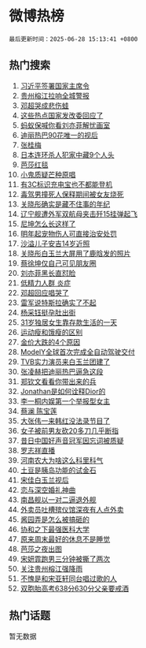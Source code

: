 # 微博热榜

`最后更新时间：2025-06-28 15:13:41 +0800`

## 热门搜索

1. [习近平签署国家主席令](https://m.weibo.cn/search?containerid=100103type%3D1%26t%3D10%26q%3D%23%E4%B9%A0%E8%BF%91%E5%B9%B3%E7%AD%BE%E7%BD%B2%E5%9B%BD%E5%AE%B6%E4%B8%BB%E5%B8%AD%E4%BB%A4%23&stream_entry_id=51&isnewpage=1&extparam=seat%3D1%26c_type%3D51%26dgr%3D0%26cate%3D10103%26stream_entry_id%3D51%26pos%3D0%26filter_type%3Drealtimehot%26q%3D%2523%25E4%25B9%25A0%25E8%25BF%2591%25E5%25B9%25B3%25E7%25AD%25BE%25E7%25BD%25B2%25E5%259B%25BD%25E5%25AE%25B6%25E4%25B8%25BB%25E5%25B8%25AD%25E4%25BB%25A4%2523%26display_time%3D1751094820%26pre_seqid%3D17510948205060161915849)
1. [贵州榕江拉响全城警报](https://m.weibo.cn/search?containerid=100103type%3D1%26t%3D10%26q%3D%23%E8%B4%B5%E5%B7%9E%E6%A6%95%E6%B1%9F%E6%8B%89%E5%93%8D%E5%85%A8%E5%9F%8E%E8%AD%A6%E6%8A%A5%23&stream_entry_id=31&isnewpage=1&extparam=seat%3D1%26realpos%3D1%26flag%3D1%26filter_type%3Drealtimehot%26c_type%3D31%26q%3D%2523%25E8%25B4%25B5%25E5%25B7%259E%25E6%25A6%2595%25E6%25B1%259F%25E6%258B%2589%25E5%2593%258D%25E5%2585%25A8%25E5%259F%258E%25E8%25AD%25A6%25E6%258A%25A5%2523%26dgr%3D0%26lcate%3D5001%26cate%3D5001%26pos%3D0%26stream_entry_id%3D31%26band_rank%3D1%26display_time%3D1751094820%26pre_seqid%3D17510948205060161915849)
1. [邓超哭成悲伤蛙](https://m.weibo.cn/search?containerid=100103type%3D1%26t%3D10%26q%3D%E9%82%93%E8%B6%85%E5%93%AD%E6%88%90%E6%82%B2%E4%BC%A4%E8%9B%99&stream_entry_id=31&isnewpage=1&extparam=seat%3D1%26realpos%3D2%26flag%3D1%26filter_type%3Drealtimehot%26c_type%3D31%26q%3D%25E9%2582%2593%25E8%25B6%2585%25E5%2593%25AD%25E6%2588%2590%25E6%2582%25B2%25E4%25BC%25A4%25E8%259B%2599%26dgr%3D0%26lcate%3D5001%26cate%3D5001%26pos%3D1%26stream_entry_id%3D31%26band_rank%3D2%26display_time%3D1751094820%26pre_seqid%3D17510948205060161915849)
1. [这些热点国家发改委回应了](https://m.weibo.cn/search?containerid=100103type%3D1%26t%3D10%26q%3D%23%E8%BF%99%E4%BA%9B%E7%83%AD%E7%82%B9%E5%9B%BD%E5%AE%B6%E5%8F%91%E6%94%B9%E5%A7%94%E5%9B%9E%E5%BA%94%E4%BA%86%23&stream_entry_id=31&isnewpage=1&extparam=seat%3D1%26realpos%3D3%26flag%3D0%26filter_type%3Drealtimehot%26c_type%3D31%26q%3D%2523%25E8%25BF%2599%25E4%25BA%259B%25E7%2583%25AD%25E7%2582%25B9%25E5%259B%25BD%25E5%25AE%25B6%25E5%258F%2591%25E6%2594%25B9%25E5%25A7%2594%25E5%259B%259E%25E5%25BA%2594%25E4%25BA%2586%2523%26dgr%3D0%26lcate%3D5001%26cate%3D5001%26pos%3D2%26stream_entry_id%3D31%26band_rank%3D3%26display_time%3D1751094820%26pre_seqid%3D17510948205060161915849)
1. [蚂蚁保喊你看刘亦菲解忧画室](https://m.weibo.cn/search?containerid=100103type%3D1%26t%3D10%26q%3D%23%E8%9A%82%E8%9A%81%E4%BF%9D%E5%96%8A%E4%BD%A0%E7%9C%8B%E5%88%98%E4%BA%A6%E8%8F%B2%E8%A7%A3%E5%BF%A7%E7%94%BB%E5%AE%A4%23&stream_entry_id=31&isnewpage=1&extparam=seat%3D1%26dgr%3D0%26adid%3D292129%26topic_ad%3D1%26filter_type%3Drealtimehot%26c_type%3D31%26q%3D%2523%25E8%259A%2582%25E8%259A%2581%25E4%25BF%259D%25E5%2596%258A%25E4%25BD%25A0%25E7%259C%258B%25E5%2588%2598%25E4%25BA%25A6%25E8%258F%25B2%25E8%25A7%25A3%25E5%25BF%25A7%25E7%2594%25BB%25E5%25AE%25A4%2523%26is_ad_pos%3D1%26cate%3D5001%26lcate%3D5001%26pos%3D3%26stream_entry_id%3D31%26band_rank%3D4%26display_time%3D1751094820%26pre_seqid%3D17510948205060161915849)
1. [迪丽热巴90花唯一的视后](https://m.weibo.cn/search?containerid=100103type%3D1%26t%3D10%26q%3D%23%E8%BF%AA%E4%B8%BD%E7%83%AD%E5%B7%B490%E8%8A%B1%E5%94%AF%E4%B8%80%E7%9A%84%E8%A7%86%E5%90%8E%23&stream_entry_id=31&isnewpage=1&extparam=seat%3D1%26realpos%3D4%26flag%3D1%26filter_type%3Drealtimehot%26c_type%3D31%26q%3D%2523%25E8%25BF%25AA%25E4%25B8%25BD%25E7%2583%25AD%25E5%25B7%25B490%25E8%258A%25B1%25E5%2594%25AF%25E4%25B8%2580%25E7%259A%2584%25E8%25A7%2586%25E5%2590%258E%2523%26dgr%3D0%26lcate%3D5001%26cate%3D5001%26pos%3D4%26stream_entry_id%3D31%26band_rank%3D4%26display_time%3D1751094820%26pre_seqid%3D17510948205060161915849)
1. [张桂梅](https://m.weibo.cn/search?containerid=100103type%3D1%26t%3D10%26q%3D%E5%BC%A0%E6%A1%82%E6%A2%85&stream_entry_id=31&isnewpage=1&extparam=seat%3D1%26realpos%3D5%26flag%3D0%26filter_type%3Drealtimehot%26c_type%3D31%26q%3D%25E5%25BC%25A0%25E6%25A1%2582%25E6%25A2%2585%26dgr%3D0%26lcate%3D5001%26cate%3D5001%26pos%3D5%26stream_entry_id%3D31%26band_rank%3D5%26display_time%3D1751094820%26pre_seqid%3D17510948205060161915849)
1. [日本连环杀人犯家中藏9个人头](https://m.weibo.cn/search?containerid=100103type%3D1%26t%3D10%26q%3D%23%E6%97%A5%E6%9C%AC%E8%BF%9E%E7%8E%AF%E6%9D%80%E4%BA%BA%E7%8A%AF%E5%AE%B6%E4%B8%AD%E8%97%8F9%E4%B8%AA%E4%BA%BA%E5%A4%B4%23&stream_entry_id=31&isnewpage=1&extparam=seat%3D1%26realpos%3D6%26flag%3D2%26filter_type%3Drealtimehot%26c_type%3D31%26q%3D%2523%25E6%2597%25A5%25E6%259C%25AC%25E8%25BF%259E%25E7%258E%25AF%25E6%259D%2580%25E4%25BA%25BA%25E7%258A%25AF%25E5%25AE%25B6%25E4%25B8%25AD%25E8%2597%258F9%25E4%25B8%25AA%25E4%25BA%25BA%25E5%25A4%25B4%2523%26dgr%3D0%26lcate%3D5001%26cate%3D5001%26pos%3D6%26stream_entry_id%3D31%26band_rank%3D6%26display_time%3D1751094820%26pre_seqid%3D17510948205060161915849)
1. [芭莎红毯](https://m.weibo.cn/search?containerid=100103type%3D1%26t%3D10%26q%3D%E8%8A%AD%E8%8E%8E%E7%BA%A2%E6%AF%AF&stream_entry_id=31&isnewpage=1&extparam=seat%3D1%26realpos%3D7%26flag%3D1%26filter_type%3Drealtimehot%26c_type%3D31%26q%3D%25E8%258A%25AD%25E8%258E%258E%25E7%25BA%25A2%25E6%25AF%25AF%26dgr%3D0%26lcate%3D5001%26cate%3D5001%26pos%3D7%26stream_entry_id%3D31%26band_rank%3D7%26display_time%3D1751094820%26pre_seqid%3D17510948205060161915849)
1. [小鬼质疑芒种原唱](https://m.weibo.cn/search?containerid=100103type%3D1%26t%3D10%26q%3D%E5%B0%8F%E9%AC%BC%E8%B4%A8%E7%96%91%E8%8A%92%E7%A7%8D%E5%8E%9F%E5%94%B1&stream_entry_id=31&isnewpage=1&extparam=seat%3D1%26realpos%3D8%26flag%3D1%26filter_type%3Drealtimehot%26c_type%3D31%26q%3D%25E5%25B0%258F%25E9%25AC%25BC%25E8%25B4%25A8%25E7%2596%2591%25E8%258A%2592%25E7%25A7%258D%25E5%258E%259F%25E5%2594%25B1%26dgr%3D0%26lcate%3D5001%26cate%3D5001%26pos%3D8%26stream_entry_id%3D31%26band_rank%3D8%26display_time%3D1751094820%26pre_seqid%3D17510948205060161915849)
1. [有3C标识充电宝也不都能登机](https://m.weibo.cn/search?containerid=100103type%3D1%26t%3D10%26q%3D%23%E6%9C%893C%E6%A0%87%E8%AF%86%E5%85%85%E7%94%B5%E5%AE%9D%E4%B9%9F%E4%B8%8D%E9%83%BD%E8%83%BD%E7%99%BB%E6%9C%BA%23&stream_entry_id=31&isnewpage=1&extparam=seat%3D1%26realpos%3D9%26flag%3D0%26filter_type%3Drealtimehot%26c_type%3D31%26q%3D%2523%25E6%259C%25893C%25E6%25A0%2587%25E8%25AF%2586%25E5%2585%2585%25E7%2594%25B5%25E5%25AE%259D%25E4%25B9%259F%25E4%25B8%258D%25E9%2583%25BD%25E8%2583%25BD%25E7%2599%25BB%25E6%259C%25BA%2523%26dgr%3D0%26lcate%3D5001%26cate%3D5001%26pos%3D9%26stream_entry_id%3D31%26band_rank%3D9%26display_time%3D1751094820%26pre_seqid%3D17510948205060161915849)
1. [毒驾男撞死人保释期间被女友烧死](https://m.weibo.cn/search?containerid=100103type%3D1%26t%3D10%26q%3D%23%E6%AF%92%E9%A9%BE%E7%94%B7%E6%92%9E%E6%AD%BB%E4%BA%BA%E4%BF%9D%E9%87%8A%E6%9C%9F%E9%97%B4%E8%A2%AB%E5%A5%B3%E5%8F%8B%E7%83%A7%E6%AD%BB%23&stream_entry_id=31&isnewpage=1&extparam=seat%3D1%26realpos%3D10%26flag%3D0%26filter_type%3Drealtimehot%26c_type%3D31%26q%3D%2523%25E6%25AF%2592%25E9%25A9%25BE%25E7%2594%25B7%25E6%2592%259E%25E6%25AD%25BB%25E4%25BA%25BA%25E4%25BF%259D%25E9%2587%258A%25E6%259C%259F%25E9%2597%25B4%25E8%25A2%25AB%25E5%25A5%25B3%25E5%258F%258B%25E7%2583%25A7%25E6%25AD%25BB%2523%26dgr%3D0%26lcate%3D5001%26cate%3D5001%26pos%3D10%26stream_entry_id%3D31%26band_rank%3D10%26display_time%3D1751094820%26pre_seqid%3D17510948205060161915849)
1. [关晓彤确实是藏不住事的年纪](https://m.weibo.cn/search?containerid=100103type%3D1%26t%3D10%26q%3D%23%E5%85%B3%E6%99%93%E5%BD%A4%E7%A1%AE%E5%AE%9E%E6%98%AF%E8%97%8F%E4%B8%8D%E4%BD%8F%E4%BA%8B%E7%9A%84%E5%B9%B4%E7%BA%AA%23&stream_entry_id=31&isnewpage=1&extparam=seat%3D1%26realpos%3D11%26flag%3D2%26filter_type%3Drealtimehot%26c_type%3D31%26q%3D%2523%25E5%2585%25B3%25E6%2599%2593%25E5%25BD%25A4%25E7%25A1%25AE%25E5%25AE%259E%25E6%2598%25AF%25E8%2597%258F%25E4%25B8%258D%25E4%25BD%258F%25E4%25BA%258B%25E7%259A%2584%25E5%25B9%25B4%25E7%25BA%25AA%2523%26dgr%3D0%26lcate%3D5001%26cate%3D5001%26pos%3D11%26stream_entry_id%3D31%26band_rank%3D11%26display_time%3D1751094820%26pre_seqid%3D17510948205060161915849)
1. [辽宁舰遭外军双航母夹击歼15挂弹起飞](https://m.weibo.cn/search?containerid=100103type%3D1%26t%3D10%26q%3D%23%E8%BE%BD%E5%AE%81%E8%88%B0%E9%81%AD%E5%A4%96%E5%86%9B%E5%8F%8C%E8%88%AA%E6%AF%8D%E5%A4%B9%E5%87%BB%E6%AD%BC15%E6%8C%82%E5%BC%B9%E8%B5%B7%E9%A3%9E%23&stream_entry_id=31&isnewpage=1&extparam=seat%3D1%26realpos%3D12%26flag%3D1%26filter_type%3Drealtimehot%26c_type%3D31%26q%3D%2523%25E8%25BE%25BD%25E5%25AE%2581%25E8%2588%25B0%25E9%2581%25AD%25E5%25A4%2596%25E5%2586%259B%25E5%258F%258C%25E8%2588%25AA%25E6%25AF%258D%25E5%25A4%25B9%25E5%2587%25BB%25E6%25AD%25BC15%25E6%258C%2582%25E5%25BC%25B9%25E8%25B5%25B7%25E9%25A3%259E%2523%26dgr%3D0%26lcate%3D5001%26cate%3D5001%26pos%3D12%26stream_entry_id%3D31%26band_rank%3D12%26display_time%3D1751094820%26pre_seqid%3D17510948205060161915849)
1. [尼坤怎么长这样了](https://m.weibo.cn/search?containerid=100103type%3D1%26t%3D10%26q%3D%23%E5%B0%BC%E5%9D%A4%E6%80%8E%E4%B9%88%E9%95%BF%E8%BF%99%E6%A0%B7%E4%BA%86%23&stream_entry_id=31&isnewpage=1&extparam=seat%3D1%26realpos%3D13%26flag%3D2%26filter_type%3Drealtimehot%26c_type%3D31%26q%3D%2523%25E5%25B0%25BC%25E5%259D%25A4%25E6%2580%258E%25E4%25B9%2588%25E9%2595%25BF%25E8%25BF%2599%25E6%25A0%25B7%25E4%25BA%2586%2523%26dgr%3D0%26lcate%3D5001%26cate%3D5001%26pos%3D13%26stream_entry_id%3D31%26band_rank%3D13%26display_time%3D1751094820%26pre_seqid%3D17510948205060161915849)
1. [明年起宠物伤人可直接治安处罚](https://m.weibo.cn/search?containerid=100103type%3D1%26t%3D10%26q%3D%23%E6%98%8E%E5%B9%B4%E8%B5%B7%E5%AE%A0%E7%89%A9%E4%BC%A4%E4%BA%BA%E5%8F%AF%E7%9B%B4%E6%8E%A5%E6%B2%BB%E5%AE%89%E5%A4%84%E7%BD%9A%23&stream_entry_id=31&isnewpage=1&extparam=seat%3D1%26realpos%3D14%26flag%3D1%26filter_type%3Drealtimehot%26c_type%3D31%26q%3D%2523%25E6%2598%258E%25E5%25B9%25B4%25E8%25B5%25B7%25E5%25AE%25A0%25E7%2589%25A9%25E4%25BC%25A4%25E4%25BA%25BA%25E5%258F%25AF%25E7%259B%25B4%25E6%258E%25A5%25E6%25B2%25BB%25E5%25AE%2589%25E5%25A4%2584%25E7%25BD%259A%2523%26dgr%3D0%26lcate%3D5001%26cate%3D5001%26pos%3D14%26stream_entry_id%3D31%26band_rank%3D14%26display_time%3D1751094820%26pre_seqid%3D17510948205060161915849)
1. [沙溢儿子安吉14岁近照](https://m.weibo.cn/search?containerid=100103type%3D1%26t%3D10%26q%3D%23%E6%B2%99%E6%BA%A2%E5%84%BF%E5%AD%90%E5%AE%89%E5%90%8914%E5%B2%81%E8%BF%91%E7%85%A7%23&stream_entry_id=31&isnewpage=1&extparam=seat%3D1%26realpos%3D15%26flag%3D2%26filter_type%3Drealtimehot%26c_type%3D31%26q%3D%2523%25E6%25B2%2599%25E6%25BA%25A2%25E5%2584%25BF%25E5%25AD%2590%25E5%25AE%2589%25E5%2590%258914%25E5%25B2%2581%25E8%25BF%2591%25E7%2585%25A7%2523%26dgr%3D0%26lcate%3D5001%26cate%3D5001%26pos%3D15%26stream_entry_id%3D31%26band_rank%3D15%26display_time%3D1751094820%26pre_seqid%3D17510948205060161915849)
1. [关晓彤白玉兰大屏用了鹿晗发的照片](https://m.weibo.cn/search?containerid=100103type%3D1%26t%3D10%26q%3D%23%E5%85%B3%E6%99%93%E5%BD%A4%E7%99%BD%E7%8E%89%E5%85%B0%E5%A4%A7%E5%B1%8F%E7%94%A8%E4%BA%86%E9%B9%BF%E6%99%97%E5%8F%91%E7%9A%84%E7%85%A7%E7%89%87%23&stream_entry_id=31&isnewpage=1&extparam=seat%3D1%26realpos%3D16%26flag%3D2%26filter_type%3Drealtimehot%26c_type%3D31%26q%3D%2523%25E5%2585%25B3%25E6%2599%2593%25E5%25BD%25A4%25E7%2599%25BD%25E7%258E%2589%25E5%2585%25B0%25E5%25A4%25A7%25E5%25B1%258F%25E7%2594%25A8%25E4%25BA%2586%25E9%25B9%25BF%25E6%2599%2597%25E5%258F%2591%25E7%259A%2584%25E7%2585%25A7%25E7%2589%2587%2523%26dgr%3D0%26lcate%3D5001%26cate%3D5001%26pos%3D16%26stream_entry_id%3D31%26band_rank%3D16%26display_time%3D1751094820%26pre_seqid%3D17510948205060161915849)
1. [蔡徐坤仅自己可见朋友圈](https://m.weibo.cn/search?containerid=100103type%3D1%26t%3D10%26q%3D%E8%94%A1%E5%BE%90%E5%9D%A4%E4%BB%85%E8%87%AA%E5%B7%B1%E5%8F%AF%E8%A7%81%E6%9C%8B%E5%8F%8B%E5%9C%88&stream_entry_id=31&isnewpage=1&extparam=seat%3D1%26realpos%3D17%26flag%3D0%26filter_type%3Drealtimehot%26c_type%3D31%26q%3D%25E8%2594%25A1%25E5%25BE%2590%25E5%259D%25A4%25E4%25BB%2585%25E8%2587%25AA%25E5%25B7%25B1%25E5%258F%25AF%25E8%25A7%2581%25E6%259C%258B%25E5%258F%258B%25E5%259C%2588%26dgr%3D0%26lcate%3D5001%26cate%3D5001%26pos%3D17%26stream_entry_id%3D31%26band_rank%3D17%26display_time%3D1751094820%26pre_seqid%3D17510948205060161915849)
1. [刘亦菲黑长直怼脸](https://m.weibo.cn/search?containerid=100103type%3D1%26t%3D10%26q%3D%23%E5%88%98%E4%BA%A6%E8%8F%B2%E9%BB%91%E9%95%BF%E7%9B%B4%E6%80%BC%E8%84%B8%23&stream_entry_id=31&isnewpage=1&extparam=seat%3D1%26realpos%3D18%26flag%3D1%26filter_type%3Drealtimehot%26c_type%3D31%26q%3D%2523%25E5%2588%2598%25E4%25BA%25A6%25E8%258F%25B2%25E9%25BB%2591%25E9%2595%25BF%25E7%259B%25B4%25E6%2580%25BC%25E8%2584%25B8%2523%26dgr%3D0%26lcate%3D5001%26cate%3D5001%26pos%3D18%26stream_entry_id%3D31%26band_rank%3D18%26display_time%3D1751094820%26pre_seqid%3D17510948205060161915849)
1. [低精力人群 炎症](https://m.weibo.cn/search?containerid=100103type%3D1%26t%3D10%26q%3D%E4%BD%8E%E7%B2%BE%E5%8A%9B%E4%BA%BA%E7%BE%A4+%E7%82%8E%E7%97%87&stream_entry_id=31&isnewpage=1&extparam=seat%3D1%26realpos%3D19%26flag%3D1%26filter_type%3Drealtimehot%26c_type%3D31%26q%3D%25E4%25BD%258E%25E7%25B2%25BE%25E5%258A%259B%25E4%25BA%25BA%25E7%25BE%25A4%2520%25E7%2582%258E%25E7%2597%2587%26dgr%3D0%26lcate%3D5001%26cate%3D5001%26pos%3D19%26stream_entry_id%3D31%26band_rank%3D19%26display_time%3D1751094820%26pre_seqid%3D17510948205060161915849)
1. [邓超回应唱哭了](https://m.weibo.cn/search?containerid=100103type%3D1%26t%3D10%26q%3D%23%E9%82%93%E8%B6%85%E5%9B%9E%E5%BA%94%E5%94%B1%E5%93%AD%E4%BA%86%23&stream_entry_id=31&isnewpage=1&extparam=seat%3D1%26realpos%3D20%26flag%3D1%26filter_type%3Drealtimehot%26c_type%3D31%26q%3D%2523%25E9%2582%2593%25E8%25B6%2585%25E5%259B%259E%25E5%25BA%2594%25E5%2594%25B1%25E5%2593%25AD%25E4%25BA%2586%2523%26dgr%3D0%26lcate%3D5001%26cate%3D5001%26pos%3D20%26stream_entry_id%3D31%26band_rank%3D20%26display_time%3D1751094820%26pre_seqid%3D17510948205060161915849)
1. [雷军说特斯拉确实了不起](https://m.weibo.cn/search?containerid=100103type%3D1%26t%3D10%26q%3D%23%E9%9B%B7%E5%86%9B%E8%AF%B4%E7%89%B9%E6%96%AF%E6%8B%89%E7%A1%AE%E5%AE%9E%E4%BA%86%E4%B8%8D%E8%B5%B7%23&stream_entry_id=31&isnewpage=1&extparam=seat%3D1%26realpos%3D21%26flag%3D0%26filter_type%3Drealtimehot%26c_type%3D31%26q%3D%2523%25E9%259B%25B7%25E5%2586%259B%25E8%25AF%25B4%25E7%2589%25B9%25E6%2596%25AF%25E6%258B%2589%25E7%25A1%25AE%25E5%25AE%259E%25E4%25BA%2586%25E4%25B8%258D%25E8%25B5%25B7%2523%26dgr%3D0%26lcate%3D5001%26cate%3D5001%26pos%3D21%26stream_entry_id%3D31%26band_rank%3D21%26display_time%3D1751094820%26pre_seqid%3D17510948205060161915849)
1. [杨采钰挺孕肚出街](https://m.weibo.cn/search?containerid=100103type%3D1%26t%3D10%26q%3D%23%E6%9D%A8%E9%87%87%E9%92%B0%E6%8C%BA%E5%AD%95%E8%82%9A%E5%87%BA%E8%A1%97%23&stream_entry_id=31&isnewpage=1&extparam=seat%3D1%26realpos%3D22%26flag%3D2%26filter_type%3Drealtimehot%26c_type%3D31%26q%3D%2523%25E6%259D%25A8%25E9%2587%2587%25E9%2592%25B0%25E6%258C%25BA%25E5%25AD%2595%25E8%2582%259A%25E5%2587%25BA%25E8%25A1%2597%2523%26dgr%3D0%26lcate%3D5001%26cate%3D5001%26pos%3D22%26stream_entry_id%3D31%26band_rank%3D22%26display_time%3D1751094820%26pre_seqid%3D17510948205060161915849)
1. [31岁独居女生靠存款生活的一天](https://m.weibo.cn/search?containerid=100103type%3D1%26t%3D10%26q%3D31%E5%B2%81%E7%8B%AC%E5%B1%85%E5%A5%B3%E7%94%9F%E9%9D%A0%E5%AD%98%E6%AC%BE%E7%94%9F%E6%B4%BB%E7%9A%84%E4%B8%80%E5%A4%A9&stream_entry_id=31&isnewpage=1&extparam=seat%3D1%26realpos%3D23%26flag%3D1%26filter_type%3Drealtimehot%26c_type%3D31%26q%3D31%25E5%25B2%2581%25E7%258B%25AC%25E5%25B1%2585%25E5%25A5%25B3%25E7%2594%259F%25E9%259D%25A0%25E5%25AD%2598%25E6%25AC%25BE%25E7%2594%259F%25E6%25B4%25BB%25E7%259A%2584%25E4%25B8%2580%25E5%25A4%25A9%26dgr%3D0%26lcate%3D5001%26cate%3D5001%26pos%3D23%26stream_entry_id%3D31%26band_rank%3D23%26display_time%3D1751094820%26pre_seqid%3D17510948205060161915849)
1. [运动瘦和饿瘦的区别](https://m.weibo.cn/search?containerid=100103type%3D1%26t%3D10%26q%3D%E8%BF%90%E5%8A%A8%E7%98%A6%E5%92%8C%E9%A5%BF%E7%98%A6%E7%9A%84%E5%8C%BA%E5%88%AB&stream_entry_id=31&isnewpage=1&extparam=seat%3D1%26realpos%3D24%26flag%3D0%26filter_type%3Drealtimehot%26c_type%3D31%26q%3D%25E8%25BF%2590%25E5%258A%25A8%25E7%2598%25A6%25E5%2592%258C%25E9%25A5%25BF%25E7%2598%25A6%25E7%259A%2584%25E5%258C%25BA%25E5%2588%25AB%26dgr%3D0%26lcate%3D5001%26cate%3D5001%26pos%3D24%26stream_entry_id%3D31%26band_rank%3D24%26display_time%3D1751094820%26pre_seqid%3D17510948205060161915849)
1. [金价大跌的4个原因](https://m.weibo.cn/search?containerid=100103type%3D1%26t%3D10%26q%3D%23%E9%87%91%E4%BB%B7%E5%A4%A7%E8%B7%8C%E7%9A%844%E4%B8%AA%E5%8E%9F%E5%9B%A0%23&stream_entry_id=31&isnewpage=1&extparam=seat%3D1%26realpos%3D25%26flag%3D1%26filter_type%3Drealtimehot%26c_type%3D31%26q%3D%2523%25E9%2587%2591%25E4%25BB%25B7%25E5%25A4%25A7%25E8%25B7%258C%25E7%259A%25844%25E4%25B8%25AA%25E5%258E%259F%25E5%259B%25A0%2523%26dgr%3D0%26lcate%3D5001%26cate%3D5001%26pos%3D25%26stream_entry_id%3D31%26band_rank%3D25%26display_time%3D1751094820%26pre_seqid%3D17510948205060161915849)
1. [ModelY全球首次完成全自动驾驶交付](https://m.weibo.cn/search?containerid=100103type%3D1%26t%3D10%26q%3D%23ModelY%E5%85%A8%E7%90%83%E9%A6%96%E6%AC%A1%E5%AE%8C%E6%88%90%E5%85%A8%E8%87%AA%E5%8A%A8%E9%A9%BE%E9%A9%B6%E4%BA%A4%E4%BB%98%23&stream_entry_id=31&isnewpage=1&extparam=seat%3D1%26realpos%3D26%26flag%3D1%26filter_type%3Drealtimehot%26c_type%3D31%26q%3D%2523ModelY%25E5%2585%25A8%25E7%2590%2583%25E9%25A6%2596%25E6%25AC%25A1%25E5%25AE%258C%25E6%2588%2590%25E5%2585%25A8%25E8%2587%25AA%25E5%258A%25A8%25E9%25A9%25BE%25E9%25A9%25B6%25E4%25BA%25A4%25E4%25BB%2598%2523%26dgr%3D0%26lcate%3D5001%26cate%3D5001%26pos%3D26%26stream_entry_id%3D31%26band_rank%3D26%26display_time%3D1751094820%26pre_seqid%3D17510948205060161915849)
1. [TVB实力演员来白玉兰团建了](https://m.weibo.cn/search?containerid=100103type%3D1%26t%3D10%26q%3DTVB%E5%AE%9E%E5%8A%9B%E6%BC%94%E5%91%98%E6%9D%A5%E7%99%BD%E7%8E%89%E5%85%B0%E5%9B%A2%E5%BB%BA%E4%BA%86&stream_entry_id=31&isnewpage=1&extparam=seat%3D1%26realpos%3D27%26flag%3D1%26filter_type%3Drealtimehot%26c_type%3D31%26q%3DTVB%25E5%25AE%259E%25E5%258A%259B%25E6%25BC%2594%25E5%2591%2598%25E6%259D%25A5%25E7%2599%25BD%25E7%258E%2589%25E5%2585%25B0%25E5%259B%25A2%25E5%25BB%25BA%25E4%25BA%2586%26dgr%3D0%26lcate%3D5001%26cate%3D5001%26pos%3D27%26stream_entry_id%3D31%26band_rank%3D27%26display_time%3D1751094820%26pre_seqid%3D17510948205060161915849)
1. [张凌赫把迪丽热巴逼急这段](https://m.weibo.cn/search?containerid=100103type%3D1%26t%3D10%26q%3D%E5%BC%A0%E5%87%8C%E8%B5%AB%E6%8A%8A%E8%BF%AA%E4%B8%BD%E7%83%AD%E5%B7%B4%E9%80%BC%E6%80%A5%E8%BF%99%E6%AE%B5&stream_entry_id=31&isnewpage=1&extparam=seat%3D1%26realpos%3D28%26flag%3D1%26filter_type%3Drealtimehot%26c_type%3D31%26q%3D%25E5%25BC%25A0%25E5%2587%258C%25E8%25B5%25AB%25E6%258A%258A%25E8%25BF%25AA%25E4%25B8%25BD%25E7%2583%25AD%25E5%25B7%25B4%25E9%2580%25BC%25E6%2580%25A5%25E8%25BF%2599%25E6%25AE%25B5%26dgr%3D0%26lcate%3D5001%26cate%3D5001%26pos%3D28%26stream_entry_id%3D31%26band_rank%3D28%26display_time%3D1751094820%26pre_seqid%3D17510948205060161915849)
1. [郑钦文看看你带出来的兵](https://m.weibo.cn/search?containerid=100103type%3D1%26t%3D10%26q%3D%E9%83%91%E9%92%A6%E6%96%87%E7%9C%8B%E7%9C%8B%E4%BD%A0%E5%B8%A6%E5%87%BA%E6%9D%A5%E7%9A%84%E5%85%B5&stream_entry_id=31&isnewpage=1&extparam=seat%3D1%26realpos%3D29%26flag%3D1%26filter_type%3Drealtimehot%26c_type%3D31%26q%3D%25E9%2583%2591%25E9%2592%25A6%25E6%2596%2587%25E7%259C%258B%25E7%259C%258B%25E4%25BD%25A0%25E5%25B8%25A6%25E5%2587%25BA%25E6%259D%25A5%25E7%259A%2584%25E5%2585%25B5%26dgr%3D0%26lcate%3D5001%26cate%3D5001%26pos%3D29%26stream_entry_id%3D31%26band_rank%3D29%26display_time%3D1751094820%26pre_seqid%3D17510948205060161915849)
1. [Jonathan是如何诠释Dior的](https://m.weibo.cn/search?containerid=100103type%3D1%26t%3D10%26q%3D%23Jonathan%E6%98%AF%E5%A6%82%E4%BD%95%E8%AF%A0%E9%87%8ADior%E7%9A%84%23&stream_entry_id=31&isnewpage=1&extparam=seat%3D1%26realpos%3D30%26flag%3D1%26filter_type%3Drealtimehot%26c_type%3D31%26q%3D%2523Jonathan%25E6%2598%25AF%25E5%25A6%2582%25E4%25BD%2595%25E8%25AF%25A0%25E9%2587%258ADior%25E7%259A%2584%2523%26dgr%3D0%26lcate%3D5001%26cate%3D5001%26pos%3D30%26stream_entry_id%3D31%26band_rank%3D30%26display_time%3D1751094820%26pre_seqid%3D17510948205060161915849)
1. [李一桐内娱第一个举报型女主](https://m.weibo.cn/search?containerid=100103type%3D1%26t%3D10%26q%3D%E6%9D%8E%E4%B8%80%E6%A1%90%E5%86%85%E5%A8%B1%E7%AC%AC%E4%B8%80%E4%B8%AA%E4%B8%BE%E6%8A%A5%E5%9E%8B%E5%A5%B3%E4%B8%BB&stream_entry_id=31&isnewpage=1&extparam=seat%3D1%26realpos%3D31%26flag%3D1%26filter_type%3Drealtimehot%26c_type%3D31%26q%3D%25E6%259D%258E%25E4%25B8%2580%25E6%25A1%2590%25E5%2586%2585%25E5%25A8%25B1%25E7%25AC%25AC%25E4%25B8%2580%25E4%25B8%25AA%25E4%25B8%25BE%25E6%258A%25A5%25E5%259E%258B%25E5%25A5%25B3%25E4%25B8%25BB%26dgr%3D0%26lcate%3D5001%26cate%3D5001%26pos%3D31%26stream_entry_id%3D31%26band_rank%3D31%26display_time%3D1751094820%26pre_seqid%3D17510948205060161915849)
1. [蔡澜 陈宝莲](https://m.weibo.cn/search?containerid=100103type%3D1%26t%3D10%26q%3D%E8%94%A1%E6%BE%9C+%E9%99%88%E5%AE%9D%E8%8E%B2&stream_entry_id=31&isnewpage=1&extparam=seat%3D1%26realpos%3D32%26flag%3D1%26filter_type%3Drealtimehot%26c_type%3D31%26q%3D%25E8%2594%25A1%25E6%25BE%259C%2520%25E9%2599%2588%25E5%25AE%259D%25E8%258E%25B2%26dgr%3D0%26lcate%3D5001%26cate%3D5001%26pos%3D32%26stream_entry_id%3D31%26band_rank%3D32%26display_time%3D1751094820%26pre_seqid%3D17510948205060161915849)
1. [大张伟一来韩红没法录节目了](https://m.weibo.cn/search?containerid=100103type%3D1%26t%3D10%26q%3D%E5%A4%A7%E5%BC%A0%E4%BC%9F%E4%B8%80%E6%9D%A5%E9%9F%A9%E7%BA%A2%E6%B2%A1%E6%B3%95%E5%BD%95%E8%8A%82%E7%9B%AE%E4%BA%86&stream_entry_id=31&isnewpage=1&extparam=seat%3D1%26realpos%3D33%26flag%3D1%26filter_type%3Drealtimehot%26c_type%3D31%26q%3D%25E5%25A4%25A7%25E5%25BC%25A0%25E4%25BC%259F%25E4%25B8%2580%25E6%259D%25A5%25E9%259F%25A9%25E7%25BA%25A2%25E6%25B2%25A1%25E6%25B3%2595%25E5%25BD%2595%25E8%258A%2582%25E7%259B%25AE%25E4%25BA%2586%26dgr%3D0%26lcate%3D5001%26cate%3D5001%26pos%3D33%26stream_entry_id%3D31%26band_rank%3D33%26display_time%3D1751094820%26pre_seqid%3D17510948205060161915849)
1. [女子被前男友砍20多刀几乎断指](https://m.weibo.cn/search?containerid=100103type%3D1%26t%3D10%26q%3D%23%E5%A5%B3%E5%AD%90%E8%A2%AB%E5%89%8D%E7%94%B7%E5%8F%8B%E7%A0%8D20%E5%A4%9A%E5%88%80%E5%87%A0%E4%B9%8E%E6%96%AD%E6%8C%87%23&stream_entry_id=31&isnewpage=1&extparam=seat%3D1%26realpos%3D34%26flag%3D1%26filter_type%3Drealtimehot%26c_type%3D31%26q%3D%2523%25E5%25A5%25B3%25E5%25AD%2590%25E8%25A2%25AB%25E5%2589%258D%25E7%2594%25B7%25E5%258F%258B%25E7%25A0%258D20%25E5%25A4%259A%25E5%2588%2580%25E5%2587%25A0%25E4%25B9%258E%25E6%2596%25AD%25E6%258C%2587%2523%26dgr%3D0%26lcate%3D5001%26cate%3D5001%26pos%3D34%26stream_entry_id%3D31%26band_rank%3D34%26display_time%3D1751094820%26pre_seqid%3D17510948205060161915849)
1. [昔日中国好声音冠军因忘词被质疑](https://m.weibo.cn/search?containerid=100103type%3D1%26t%3D10%26q%3D%E6%98%94%E6%97%A5%E4%B8%AD%E5%9B%BD%E5%A5%BD%E5%A3%B0%E9%9F%B3%E5%86%A0%E5%86%9B%E5%9B%A0%E5%BF%98%E8%AF%8D%E8%A2%AB%E8%B4%A8%E7%96%91&stream_entry_id=31&isnewpage=1&extparam=seat%3D1%26realpos%3D35%26flag%3D1%26filter_type%3Drealtimehot%26c_type%3D31%26q%3D%25E6%2598%2594%25E6%2597%25A5%25E4%25B8%25AD%25E5%259B%25BD%25E5%25A5%25BD%25E5%25A3%25B0%25E9%259F%25B3%25E5%2586%25A0%25E5%2586%259B%25E5%259B%25A0%25E5%25BF%2598%25E8%25AF%258D%25E8%25A2%25AB%25E8%25B4%25A8%25E7%2596%2591%26dgr%3D0%26lcate%3D5001%26cate%3D5001%26pos%3D35%26stream_entry_id%3D31%26band_rank%3D35%26display_time%3D1751094820%26pre_seqid%3D17510948205060161915849)
1. [罗志祥直播](https://m.weibo.cn/search?containerid=100103type%3D1%26t%3D10%26q%3D%E7%BD%97%E5%BF%97%E7%A5%A5%E7%9B%B4%E6%92%AD&stream_entry_id=31&isnewpage=1&extparam=seat%3D1%26realpos%3D36%26flag%3D1%26filter_type%3Drealtimehot%26c_type%3D31%26q%3D%25E7%25BD%2597%25E5%25BF%2597%25E7%25A5%25A5%25E7%259B%25B4%25E6%2592%25AD%26dgr%3D0%26lcate%3D5001%26cate%3D5001%26pos%3D36%26stream_entry_id%3D31%26band_rank%3D36%26display_time%3D1751094820%26pre_seqid%3D17510948205060161915849)
1. [河南农大为啥这么科里科气](https://m.weibo.cn/search?containerid=100103type%3D1%26t%3D10%26q%3D%E6%B2%B3%E5%8D%97%E5%86%9C%E5%A4%A7%E4%B8%BA%E5%95%A5%E8%BF%99%E4%B9%88%E7%A7%91%E9%87%8C%E7%A7%91%E6%B0%94&stream_entry_id=31&isnewpage=1&extparam=seat%3D1%26realpos%3D37%26is_ai_ask%3D1%26flag%3D1%26filter_type%3Drealtimehot%26c_type%3D31%26q%3D%25E6%25B2%25B3%25E5%258D%2597%25E5%2586%259C%25E5%25A4%25A7%25E4%25B8%25BA%25E5%2595%25A5%25E8%25BF%2599%25E4%25B9%2588%25E7%25A7%2591%25E9%2587%258C%25E7%25A7%2591%25E6%25B0%2594%26dgr%3D0%26cate%3D5001%26lcate%3D5001%26pos%3D37%26stream_entry_id%3D31%26band_rank%3D37%26display_time%3D1751094820%26pre_seqid%3D17510948205060161915849)
1. [土豆是胰岛功能的试金石](https://m.weibo.cn/search?containerid=100103type%3D1%26t%3D10%26q%3D%23%E5%9C%9F%E8%B1%86%E6%98%AF%E8%83%B0%E5%B2%9B%E5%8A%9F%E8%83%BD%E7%9A%84%E8%AF%95%E9%87%91%E7%9F%B3%23&stream_entry_id=31&isnewpage=1&extparam=seat%3D1%26realpos%3D38%26flag%3D1%26filter_type%3Drealtimehot%26c_type%3D31%26q%3D%2523%25E5%259C%259F%25E8%25B1%2586%25E6%2598%25AF%25E8%2583%25B0%25E5%25B2%259B%25E5%258A%259F%25E8%2583%25BD%25E7%259A%2584%25E8%25AF%2595%25E9%2587%2591%25E7%259F%25B3%2523%26dgr%3D0%26lcate%3D5001%26cate%3D5001%26pos%3D38%26stream_entry_id%3D31%26band_rank%3D38%26display_time%3D1751094820%26pre_seqid%3D17510948205060161915849)
1. [宋佳白玉兰视后](https://m.weibo.cn/search?containerid=100103type%3D1%26t%3D10%26q%3D%E5%AE%8B%E4%BD%B3%E7%99%BD%E7%8E%89%E5%85%B0%E8%A7%86%E5%90%8E&stream_entry_id=31&isnewpage=1&extparam=seat%3D1%26realpos%3D39%26flag%3D0%26filter_type%3Drealtimehot%26c_type%3D31%26q%3D%25E5%25AE%258B%25E4%25BD%25B3%25E7%2599%25BD%25E7%258E%2589%25E5%2585%25B0%25E8%25A7%2586%25E5%2590%258E%26dgr%3D0%26lcate%3D5001%26cate%3D5001%26pos%3D39%26stream_entry_id%3D31%26band_rank%3D39%26display_time%3D1751094820%26pre_seqid%3D17510948205060161915849)
1. [恋与深空婚礼神曲](https://m.weibo.cn/search?containerid=100103type%3D1%26t%3D10%26q%3D%23%E6%81%8B%E4%B8%8E%E6%B7%B1%E7%A9%BA%E5%A9%9A%E7%A4%BC%E7%A5%9E%E6%9B%B2%23&stream_entry_id=31&isnewpage=1&extparam=seat%3D1%26realpos%3D40%26flag%3D1%26filter_type%3Drealtimehot%26c_type%3D31%26q%3D%2523%25E6%2581%258B%25E4%25B8%258E%25E6%25B7%25B1%25E7%25A9%25BA%25E5%25A9%259A%25E7%25A4%25BC%25E7%25A5%259E%25E6%259B%25B2%2523%26dgr%3D0%26lcate%3D5001%26cate%3D5001%26pos%3D40%26stream_entry_id%3D31%26band_rank%3D40%26display_time%3D1751094820%26pre_seqid%3D17510948205060161915849)
1. [南昌舰以一对二逼退外舰](https://m.weibo.cn/search?containerid=100103type%3D1%26t%3D10%26q%3D%23%E5%8D%97%E6%98%8C%E8%88%B0%E4%BB%A5%E4%B8%80%E5%AF%B9%E4%BA%8C%E9%80%BC%E9%80%80%E5%A4%96%E8%88%B0%23&stream_entry_id=31&isnewpage=1&extparam=seat%3D1%26realpos%3D41%26flag%3D0%26filter_type%3Drealtimehot%26c_type%3D31%26q%3D%2523%25E5%258D%2597%25E6%2598%258C%25E8%2588%25B0%25E4%25BB%25A5%25E4%25B8%2580%25E5%25AF%25B9%25E4%25BA%258C%25E9%2580%25BC%25E9%2580%2580%25E5%25A4%2596%25E8%2588%25B0%2523%26dgr%3D0%26lcate%3D5001%26cate%3D5001%26pos%3D41%26stream_entry_id%3D31%26band_rank%3D41%26display_time%3D1751094820%26pre_seqid%3D17510948205060161915849)
1. [外卖员吐槽殡仪馆深夜有人点外卖](https://m.weibo.cn/search?containerid=100103type%3D1%26t%3D10%26q%3D%23%E5%A4%96%E5%8D%96%E5%91%98%E5%90%90%E6%A7%BD%E6%AE%A1%E4%BB%AA%E9%A6%86%E6%B7%B1%E5%A4%9C%E6%9C%89%E4%BA%BA%E7%82%B9%E5%A4%96%E5%8D%96%23&stream_entry_id=31&isnewpage=1&extparam=seat%3D1%26realpos%3D42%26flag%3D0%26filter_type%3Drealtimehot%26c_type%3D31%26q%3D%2523%25E5%25A4%2596%25E5%258D%2596%25E5%2591%2598%25E5%2590%2590%25E6%25A7%25BD%25E6%25AE%25A1%25E4%25BB%25AA%25E9%25A6%2586%25E6%25B7%25B1%25E5%25A4%259C%25E6%259C%2589%25E4%25BA%25BA%25E7%2582%25B9%25E5%25A4%2596%25E5%258D%2596%2523%26dgr%3D0%26lcate%3D5001%26cate%3D5001%26pos%3D42%26stream_entry_id%3D31%26band_rank%3D42%26display_time%3D1751094820%26pre_seqid%3D17510948205060161915849)
1. [酱园弄是怎么被搞砸的](https://m.weibo.cn/search?containerid=100103type%3D1%26t%3D10%26q%3D%23%E9%85%B1%E5%9B%AD%E5%BC%84%E6%98%AF%E6%80%8E%E4%B9%88%E8%A2%AB%E6%90%9E%E7%A0%B8%E7%9A%84%23&stream_entry_id=31&isnewpage=1&extparam=seat%3D1%26realpos%3D43%26flag%3D0%26filter_type%3Drealtimehot%26c_type%3D31%26q%3D%2523%25E9%2585%25B1%25E5%259B%25AD%25E5%25BC%2584%25E6%2598%25AF%25E6%2580%258E%25E4%25B9%2588%25E8%25A2%25AB%25E6%2590%259E%25E7%25A0%25B8%25E7%259A%2584%2523%26dgr%3D0%26lcate%3D5001%26cate%3D5001%26pos%3D43%26stream_entry_id%3D31%26band_rank%3D43%26display_time%3D1751094820%26pre_seqid%3D17510948205060161915849)
1. [协和之下最强医科大学](https://m.weibo.cn/search?containerid=100103type%3D1%26t%3D10%26q%3D%E5%8D%8F%E5%92%8C%E4%B9%8B%E4%B8%8B%E6%9C%80%E5%BC%BA%E5%8C%BB%E7%A7%91%E5%A4%A7%E5%AD%A6&stream_entry_id=31&isnewpage=1&extparam=seat%3D1%26realpos%3D44%26flag%3D1%26filter_type%3Drealtimehot%26c_type%3D31%26q%3D%25E5%258D%258F%25E5%2592%258C%25E4%25B9%258B%25E4%25B8%258B%25E6%259C%2580%25E5%25BC%25BA%25E5%258C%25BB%25E7%25A7%2591%25E5%25A4%25A7%25E5%25AD%25A6%26dgr%3D0%26lcate%3D5001%26cate%3D5001%26pos%3D44%26stream_entry_id%3D31%26band_rank%3D44%26display_time%3D1751094820%26pre_seqid%3D17510948205060161915849)
1. [原来周末最好的休息不是睡觉](https://m.weibo.cn/search?containerid=100103type%3D1%26t%3D10%26q%3D%23%E5%8E%9F%E6%9D%A5%E5%91%A8%E6%9C%AB%E6%9C%80%E5%A5%BD%E7%9A%84%E4%BC%91%E6%81%AF%E4%B8%8D%E6%98%AF%E7%9D%A1%E8%A7%89%23&stream_entry_id=31&isnewpage=1&extparam=seat%3D1%26realpos%3D45%26flag%3D1%26filter_type%3Drealtimehot%26c_type%3D31%26q%3D%2523%25E5%258E%259F%25E6%259D%25A5%25E5%2591%25A8%25E6%259C%25AB%25E6%259C%2580%25E5%25A5%25BD%25E7%259A%2584%25E4%25BC%2591%25E6%2581%25AF%25E4%25B8%258D%25E6%2598%25AF%25E7%259D%25A1%25E8%25A7%2589%2523%26dgr%3D0%26lcate%3D5001%26cate%3D5001%26pos%3D45%26stream_entry_id%3D31%26band_rank%3D45%26display_time%3D1751094820%26pre_seqid%3D17510948205060161915849)
1. [芭莎之夜出图](https://m.weibo.cn/search?containerid=100103type%3D1%26t%3D10%26q%3D%E8%8A%AD%E8%8E%8E%E4%B9%8B%E5%A4%9C%E5%87%BA%E5%9B%BE&stream_entry_id=31&isnewpage=1&extparam=seat%3D1%26realpos%3D46%26flag%3D1%26filter_type%3Drealtimehot%26c_type%3D31%26q%3D%25E8%258A%25AD%25E8%258E%258E%25E4%25B9%258B%25E5%25A4%259C%25E5%2587%25BA%25E5%259B%25BE%26dgr%3D0%26lcate%3D5001%26cate%3D5001%26pos%3D46%26stream_entry_id%3D31%26band_rank%3D46%26display_time%3D1751094820%26pre_seqid%3D17510948205060161915849)
1. [宋妍霏跑男三分钟被撕了两次](https://m.weibo.cn/search?containerid=100103type%3D1%26t%3D10%26q%3D%E5%AE%8B%E5%A6%8D%E9%9C%8F%E8%B7%91%E7%94%B7%E4%B8%89%E5%88%86%E9%92%9F%E8%A2%AB%E6%92%95%E4%BA%86%E4%B8%A4%E6%AC%A1&stream_entry_id=31&isnewpage=1&extparam=seat%3D1%26realpos%3D47%26flag%3D1%26filter_type%3Drealtimehot%26c_type%3D31%26q%3D%25E5%25AE%258B%25E5%25A6%258D%25E9%259C%258F%25E8%25B7%2591%25E7%2594%25B7%25E4%25B8%2589%25E5%2588%2586%25E9%2592%259F%25E8%25A2%25AB%25E6%2592%2595%25E4%25BA%2586%25E4%25B8%25A4%25E6%25AC%25A1%26dgr%3D0%26lcate%3D5001%26cate%3D5001%26pos%3D47%26stream_entry_id%3D31%26band_rank%3D47%26display_time%3D1751094820%26pre_seqid%3D17510948205060161915849)
1. [关注贵州榕江强降雨](https://m.weibo.cn/search?containerid=100103type%3D1%26t%3D10%26q%3D%23%E5%85%B3%E6%B3%A8%E8%B4%B5%E5%B7%9E%E6%A6%95%E6%B1%9F%E5%BC%BA%E9%99%8D%E9%9B%A8%23&stream_entry_id=31&isnewpage=1&extparam=seat%3D1%26realpos%3D48%26flag%3D0%26filter_type%3Drealtimehot%26c_type%3D31%26q%3D%2523%25E5%2585%25B3%25E6%25B3%25A8%25E8%25B4%25B5%25E5%25B7%259E%25E6%25A6%2595%25E6%25B1%259F%25E5%25BC%25BA%25E9%2599%258D%25E9%259B%25A8%2523%26dgr%3D0%26lcate%3D5001%26cate%3D5001%26pos%3D48%26stream_entry_id%3D31%26band_rank%3D48%26display_time%3D1751094820%26pre_seqid%3D17510948205060161915849)
1. [不愧是和宋亚轩同台唱过歌的人](https://m.weibo.cn/search?containerid=100103type%3D1%26t%3D10%26q%3D%E4%B8%8D%E6%84%A7%E6%98%AF%E5%92%8C%E5%AE%8B%E4%BA%9A%E8%BD%A9%E5%90%8C%E5%8F%B0%E5%94%B1%E8%BF%87%E6%AD%8C%E7%9A%84%E4%BA%BA&stream_entry_id=31&isnewpage=1&extparam=seat%3D1%26realpos%3D49%26flag%3D1%26filter_type%3Drealtimehot%26c_type%3D31%26q%3D%25E4%25B8%258D%25E6%2584%25A7%25E6%2598%25AF%25E5%2592%258C%25E5%25AE%258B%25E4%25BA%259A%25E8%25BD%25A9%25E5%2590%258C%25E5%258F%25B0%25E5%2594%25B1%25E8%25BF%2587%25E6%25AD%258C%25E7%259A%2584%25E4%25BA%25BA%26dgr%3D0%26lcate%3D5001%26cate%3D5001%26pos%3D49%26stream_entry_id%3D31%26band_rank%3D49%26display_time%3D1751094820%26pre_seqid%3D17510948205060161915849)
1. [双胞胎高考638分630分父亲要戒酒](https://m.weibo.cn/search?containerid=100103type%3D1%26t%3D10%26q%3D%23%E5%8F%8C%E8%83%9E%E8%83%8E%E9%AB%98%E8%80%83638%E5%88%86630%E5%88%86%E7%88%B6%E4%BA%B2%E8%A6%81%E6%88%92%E9%85%92%23&stream_entry_id=31&isnewpage=1&extparam=seat%3D1%26realpos%3D50%26flag%3D1%26filter_type%3Drealtimehot%26c_type%3D31%26q%3D%2523%25E5%258F%258C%25E8%2583%259E%25E8%2583%258E%25E9%25AB%2598%25E8%2580%2583638%25E5%2588%2586630%25E5%2588%2586%25E7%2588%25B6%25E4%25BA%25B2%25E8%25A6%2581%25E6%2588%2592%25E9%2585%2592%2523%26dgr%3D0%26lcate%3D5001%26cate%3D5001%26pos%3D50%26stream_entry_id%3D31%26band_rank%3D50%26display_time%3D1751094820%26pre_seqid%3D17510948205060161915849)

## 热门话题

暂无数据

